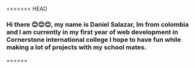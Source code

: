 <<<<<<< HEAD
### Hi there 😊😊😊, my name is Daniel Salazar, Im from colombia and I am currently in my first year of web development in Cornerstone international college I hope to have fun while making a lot of projects with my school mates.
======


<!--
**Danielsalazar1109/Danielsalazar1109** is a ✨ _special_ ✨ repository because its `README.md` (this file) appears on your GitHub profile.

Here are some ideas to get you started:

- 🔭 I’m currently working on ...
- 🌱 I’m currently learning ...
- 👯 I’m looking to collaborate on ...
- 🤔 I’m looking for help with ...
- 💬 Ask me about ...
- 📫 How to reach me: ...
- 😄 Pronouns: ...
- ⚡ Fun fact: ...
-->


[def]: https://www.google.com/url?sa=i&url=https%3A%2F%2Fwww.cleanpng.com%2Fpng-javascript-scalable-vector-graphics-logo-encapsula-6249368%2F&psig=AOvVaw3T9i0YwX0UOG8rDKCae0JA&ust=1715384850291000&source=images&cd=vfe&opi=89978449&ved=0CBIQjRxqFwoTCNjmh9LggYYDFQAAAAAdAAAAABAJ